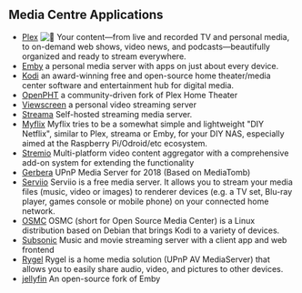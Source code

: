 ## Media Centre Applications

  * [Plex](https://www.plex.tv/) ![:star2:](/static/twemoji/1f31f.png) Your content—from live and recorded TV and personal media, to on-demand web shows, video news, and podcasts—beautifully organized and ready to stream everywhere.
  * [Emby](https://emby.media/) a personal media server with apps on just about every device.
  * [Kodi](https://kodi.tv/) an award-winning free and open-source home theater/media center software and entertainment hub for digital media.
  * [OpenPHT](https://github.com/RasPlex/OpenPHT) a community-driven fork of Plex Home Theater
  * [Viewscreen](https://github.com/viewscreen/viewscreen) a personal video streaming server
  * [Streama](https://github.com/streamaserver/streama) Self-hosted streaming media server.
  * [Myflix](https://github.com/pastapojken/Myflix) Myflix tries to be a somewhat simple and lightweight "DIY Netflix", similar to Plex, streama or Emby, for your DIY NAS, especially aimed at the Raspberry Pi/Odroid/etc ecosystem.
  * [Stremio](https://www.stremio.com/) Multi-platform video content aggregator with a comprehensive add-on system for extending the functionality
  * [Gerbera](https://github.com/gerbera/gerbera) UPnP Media Server for 2018 (Based on MediaTomb)
  * [Serviio](http://serviio.org/) Serviio is a free media server. It allows you to stream your media files (music, video or images) to renderer devices (e.g. a TV set, Blu-ray player, games console or mobile phone) on your connected home network.
  * [OSMC](https://osmc.tv/) OSMC (short for Open Source Media Center) is a Linux distribution based on Debian that brings Kodi to a variety of devices.
  * [Subsonic](http://www.subsonic.org/pages/index.jsp) Music and movie streaming server with a client app and web frontend
  * [Rygel](https://wiki.gnome.org/Projects/Rygel) Rygel is a home media solution (UPnP AV MediaServer) that allows you to easily share audio, video, and pictures to other devices.
  * [jellyfin](https://github.com/jellyfin/jellyfin) An open-source fork of Emby